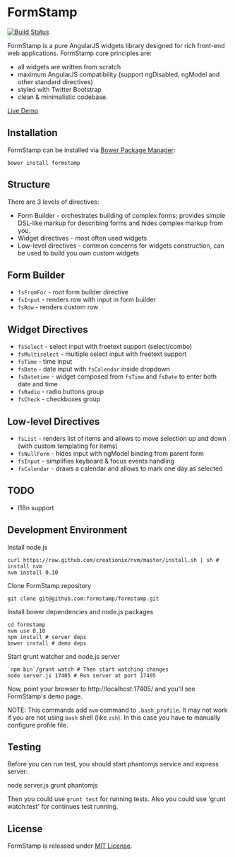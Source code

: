 FormStamp
====

[![Build Status](https://travis-ci.org/formstamp/formstamp.png?branch=master)](https://travis-ci.org/formstamp/formstamp)

FormStamp is a pure AngularJS widgets library designed for rich
front-end web applications. FormStamp core principles are:

* all widgets are written from scratch
* maximum AngularJS compatibility (support ngDisabled, ngModel and
  other standard directives)
* styled with Twitter Bootstrap
* clean & minimalistic codebase.

[Live Demo](http://formstamp.github.io/)

Installation
------------

FormStamp can be installed via [Bower Package Manager](http://bower.io/):

    bower install formstamp

Structure
------------

There are 3 levels of directives:

* Form Builder - orchestrates building of complex forms; provides
  simple DSL-like markup for describing forms and hides complex markup
  from you.
* Widget directives - most often used widgets
* Low-level directives - common concerns for widgets construction, can
  be used to build you own custom widgets

Form Builder
-----------

* `fsFromFor` - root form builder directive
* `fsInput` - renders row with input in form builder
* `fsRow` - renders custom row

Widget Directives
---------

* `fsSelect` - select input with freetext support (select/combo)
* `fsMultiselect` - multiple select input with freetext support
* `fsTime` - time input
* `fsDate` - date input with `fsCalendar` inside dropdown
* `fsDatetime` - widget composed from `fsTime` and `fsDate` to enter
  both date and time
* `fsRadio` - radio buttons group
* `fsCheck` - checkboxes group

Low-level Directives
---------

* `fsList` - renders list of items and allows to move selection up and
  down (with custom templating for items)
* `fsNullForm` - hides input with ngModel binding from parent form
* `fsInput` - simplifies keyboard & focus events handling
* `fsCalendar` - draws a calendar and allows to mark one day as selected

TODO
----
  * I18n support

Development Environment
-----------

Install node.js

    curl https://raw.github.com/creationix/nvm/master/install.sh | sh # install nvm
    nvm install 0.10

Clone FormStamp repository

    git clone git@github.com:formstamp/formstamp.git

Install bower dependencies and node.js packages

    cd formstamp
    nvm use 0.10
    npm install # server deps
    bower install # demo deps

Start grunt watcher and node.js server

    `npm bin`/grunt watch # Then start watching changes
    node server.js 17405 # Run server at port 17405

Now, point your browser to http://localhost:17405/ and you'll see
FormStamp's demo page.

NOTE: This commands add `nvm` command to `.bash_profile`. It may not
work if you are not using `bash` shell (like `zsh`). In this case you
have to manually configure profile file.

Testing
-------

Before you can run test, you should start phantomjs service
and express server:

  node server.js
  grunt phantomjs

Then you could use `grunt test` for running tests. Also
you could use 'grunt watch:test' for continues test running.

License
-----------

FormStamp is released under
[MIT License](https://raw.github.com/formstamp/formstamp/master/MIT-LICENSE).
